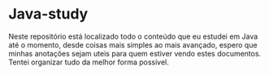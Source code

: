 # Java-study
Neste repositório está localizado todo o conteúdo que eu estudei em Java até o momento, desde coisas mais simples ao mais avançado, espero que minhas anotações sejam uteis para quem estiver vendo estes documentos. Tentei organizar tudo da melhor forma possivel.
